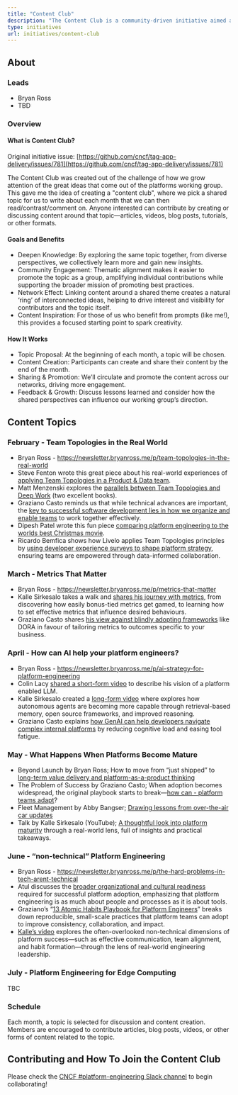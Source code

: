 ```yaml
---
title: "Content Club"
description: "The Content Club is a community-driven initiative aimed at fostering collaboration and knowledge sharing among platform engineering enthusiasts. It provides a space for members to discuss, create, and share content related to platform engineering practices, tools, and technologies."
type: initiatives
url: initiatives/content-club
---
```


## About

### Leads

- Bryan Ross
- TBD

### Overview

#### What is Content Club?

Original initiative issue: [https://github.com/cncf/tag-app-delivery/issues/781](https://github.com/cncf/tag-app-delivery/issues/781)

The Content Club was created out of the challenge of how we grow attention of the great ideas that come out of the platforms working group. This gave me the idea of creating a "content club", where we pick a shared topic for us to write about each month that we can then read/contrast/comment on. Anyone interested can contribute by creating or discussing content around that topic—articles, videos, blog posts, tutorials, or other formats.

#### Goals and Benefits

- Deepen Knowledge: By exploring the same topic together, from diverse perspectives, we collectively learn more and gain new insights.
- Community Engagement: Thematic alignment makes it easier to promote the topic as a group, amplifying individual contributions while supporting the broader mission of promoting best practices.
- Network Effect: Linking content around a shared theme creates a natural ‘ring’ of interconnected ideas, helping to drive interest and visibility for contributors and the topic itself.
- Content Inspiration: For those of us who benefit from prompts (like me!), this provides a focused starting point to spark creativity.

#### How It Works

- Topic Proposal: At the beginning of each month, a topic will be chosen.
- Content Creation: Participants can create and share their content by the end of the month.
- Sharing & Promotion: We’ll circulate and promote the content across our networks, driving more engagement.
- Feedback & Growth: Discuss lessons learned and consider how the shared perspectives can influence our working group’s direction.

## Content Topics

### February - Team Topologies in the Real World

- Bryan Ross - https://newsletter.bryanross.me/p/team-topologies-in-the-real-world
- Steve Fenton wrote this great piece about his real-world experiences of [applying Team Topologies in a Product & Data team](https://www.stevefenton.co.uk/blog/2025/02/real-world-team-topologies/).
- Matt Menzenski explores the [parallels between Team Topologies and Deep Work](https://menzen.ski/posts/2025/02/15/on-team-topologies-and-deep-work/) (two excellent books).
- Graziano Casto reminds us that while technical advances are important, the [key to successful software development lies in how we organize and enable teams](https://www.linkedin.com/pulse/behind-engineering-revolution-how-team-topologies-redefining-casto-eiwif/?trackingId=tdnAEygtSISiY0NJI1yH4g%3D%3D) to work together effectively.
- Dipesh Patel wrote this fun piece [comparing platform engineering to the worlds best Christmas movie](https://dipeshkpatel.substack.com/p/yippee-ki-yay).
- Ricardo Bemfica shows how Livelo applies Team Topologies principles by [using developer experience surveys to shape platform strategy](https://medium.com/livelo/leveraging-data-for-success-understanding-the-developer-experience-survey-at-livelo-f4a96ed170c6), ensuring teams are empowered through data-informed collaboration.

### March - Metrics That Matter

- Bryan Ross - https://newsletter.bryanross.me/p/metrics-that-matter
- Kalle Sirkesalo takes a walk and [shares his journey with metrics](https://www.youtube.com/watch?v=6lxvY3d2E8M), from discovering how easily bonus-tied metrics get gamed, to learning how to set effective metrics that influence desired behaviours.
- Graziano Casto shares [his view against blindly adopting frameworks](https://www.linkedin.com/pulse/6-art-measuring-what-actually-matters-platform-graziano-casto-rkv3f) like DORA in favour of tailoring metrics to outcomes specific to your business.

### April - How can AI help your platform engineers?

- Bryan Ross - https://newsletter.bryanross.me/p/ai-strategy-for-platform-engineering
- Colin Lacy [shared a short-form video](https://www.linkedin.com/posts/colinjlacy_platformengineering-contentclub-ai-activity-7313538283592953856-ykvf/?rcm=ACoAAAMBzrkBPjZLcpVcuNMROWlXCt3UKZHFQY4) to describe his vision of a platform enabled LLM.
- Kalle Sirkesalo created a [long-form video](https://www.youtube.com/watch?v=ZEEldccqVbU) where explores how autonomous agents are becoming more capable through retrieval-based memory, open source frameworks, and improved reasoning.
- Graziano Casto explains [how GenAI can help developers navigate complex internal platforms](https://www.linkedin.com/pulse/8-platform-fatigue-real-genai-cure-graziano-casto-m0uhf/) by reducing cognitive load and easing tool fatigue.

### May - What Happens When Platforms Become Mature

- Beyond Launch by Bryan Ross; How to move from “just shipped” to [long-term value delivery and platform-as-a-product thinking](https://lnkd.in/d-hPhMcy)
- The Problem of Success by Graziano Casto; When adoption becomes widespread, the original playbook starts to break—[how can - platform teams adapt](https://lnkd.in/dxhZyMjh)?
- Fleet Management by Abby Bangser; [Drawing lessons from over-the-air car updates](https://lnkd.in/dWCkpZsh)
- Talk by Kalle Sirkesalo (YouTube); [A thoughtful look into platform maturity](https://lnkd.in/d2Z3XqRE) through a real-world lens, full of insights and practical takeaways.

### June - “non-technical” Platform Engineering

- Bryan Ross - https://newsletter.bryanross.me/p/the-hard-problems-in-tech-arent-technical
- Atul discusses the [broader organizational and cultural readiness](https://www.linkedin.com/posts/atulpriyasharma_platformengineering-cncf-adoption-activity-7338875241185579009-i7Oa) required for successful platform adoption, emphasizing that platform engineering is as much about people and processes as it is about tools.
- Graziano’s “[13 Atomic Habits Playbook for Platform Engineers](https://www.linkedin.com/pulse/13-atomic-habits-playbook-platform-engineers-graziano-casto-8qpcf)” breaks down reproducible, small-scale practices that platform teams can adopt to improve consistency, collaboration, and impact.
- [Kalle’s video](https://youtu.be/BTlzJRgRdSw?si=edqmkhMGiajNExH3) explores the often-overlooked non-technical dimensions of platform success—such as effective communication, team alignment, and habit formation—through the lens of real-world engineering leadership.

### July - Platform Engineering for Edge Computing

TBC

### Schedule

Each month, a topic is selected for discussion and content creation. Members are encouraged to contribute articles, blog posts, videos, or other forms of content related to the topic.

## Contributing and How To Join the Content Club

Please check the [CNCF #platform-engineering Slack channel](https://cloud-native.slack.com/archives/C020RHD43BP) to begin collaborating!